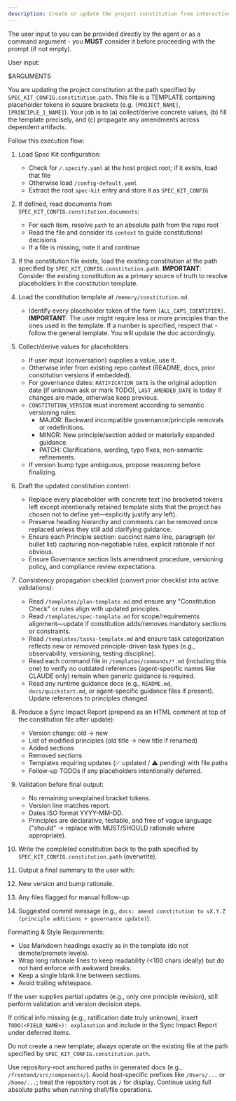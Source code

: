 ```yaml
---
description: Create or update the project constitution from interactive or provided principle inputs, ensuring all dependent templates stay in sync.
---
```


The user input to you can be provided directly by the agent or as a command argument - you **MUST** consider it before proceeding with the prompt (if not empty).

User input:

$ARGUMENTS

You are updating the project constitution at the path specified by `SPEC_KIT_CONFIG.constitution.path`. This file is a TEMPLATE containing placeholder tokens in square brackets (e.g. `[PROJECT_NAME]`, `[PRINCIPLE_1_NAME]`). Your job is to (a) collect/derive concrete values, (b) fill the template precisely, and (c) propagate any amendments across dependent artifacts.

Follow this execution flow:

1. Load Spec Kit configuration:
   - Check for `/.specify.yaml` at the host project root; if it exists, load that file
   - Otherwise load `/config-default.yaml`
   - Extract the root `spec-kit` entry and store it as `SPEC_KIT_CONFIG`

2. If defined, read documents from `SPEC_KIT_CONFIG.constitution.documents`:
    - For each item, resolve `path` to an absolute path from the repo root
    - Read the file and consider its `context` to guide constitutional decisions
    - If a file is missing, note it and continue

3. If the constitution file exists, load the existing constitution at the path specified by `SPEC_KIT_CONFIG.constitution.path`.
    **IMPORTANT**: Consider the existing constitution as a primary source of truth to resolve placeholders in the constitution template.

4. Load the constitution template at `/memory/constitution.md`.
   - Identify every placeholder token of the form `[ALL_CAPS_IDENTIFIER]`.
   **IMPORTANT**: The user might require less or more principles than the ones used in the template. If a number is specified, respect that - follow the general template. You will update the doc accordingly.

5. Collect/derive values for placeholders:
   - If user input (conversation) supplies a value, use it.
   - Otherwise infer from existing repo context (README, docs, prior constitution versions if embedded).
   - For governance dates: `RATIFICATION_DATE` is the original adoption date (if unknown ask or mark TODO), `LAST_AMENDED_DATE` is today if changes are made, otherwise keep previous.
   - `CONSTITUTION_VERSION` must increment according to semantic versioning rules:
     * MAJOR: Backward incompatible governance/principle removals or redefinitions.
     * MINOR: New principle/section added or materially expanded guidance.
     * PATCH: Clarifications, wording, typo fixes, non-semantic refinements.
   - If version bump type ambiguous, propose reasoning before finalizing.

6. Draft the updated constitution content:
   - Replace every placeholder with concrete text (no bracketed tokens left except intentionally retained template slots that the project has chosen not to define yet—explicitly justify any left).
   - Preserve heading hierarchy and comments can be removed once replaced unless they still add clarifying guidance.
   - Ensure each Principle section: succinct name line, paragraph (or bullet list) capturing non‑negotiable rules, explicit rationale if not obvious.
   - Ensure Governance section lists amendment procedure, versioning policy, and compliance review expectations.

7. Consistency propagation checklist (convert prior checklist into active validations):
   - Read `/templates/plan-template.md` and ensure any "Constitution Check" or rules align with updated principles.
   - Read `/templates/spec-template.md` for scope/requirements alignment—update if constitution adds/removes mandatory sections or constraints.
   - Read `/templates/tasks-template.md` and ensure task categorization reflects new or removed principle-driven task types (e.g., observability, versioning, testing discipline).
   - Read each command file in `/templates/commands/*.md` (including this one) to verify no outdated references (agent-specific names like CLAUDE only) remain when generic guidance is required.
   - Read any runtime guidance docs (e.g., `README.md`, `docs/quickstart.md`, or agent-specific guidance files if present). Update references to principles changed.

8. Produce a Sync Impact Report (prepend as an HTML comment at top of the constitution file after update):
   - Version change: old → new
   - List of modified principles (old title → new title if renamed)
   - Added sections
   - Removed sections
   - Templates requiring updates (✅ updated / ⚠ pending) with file paths
   - Follow-up TODOs if any placeholders intentionally deferred.

9. Validation before final output:
   - No remaining unexplained bracket tokens.
   - Version line matches report.
   - Dates ISO format YYYY-MM-DD.
   - Principles are declarative, testable, and free of vague language ("should" → replace with MUST/SHOULD rationale where appropriate).

10. Write the completed constitution back to the path specified by `SPEC_KIT_CONFIG.constitution.path` (overwrite).

11. Output a final summary to the user with:
12. New version and bump rationale.
13. Any files flagged for manual follow-up.
14. Suggested commit message (e.g., `docs: amend constitution to vX.Y.Z (principle additions + governance update)`).

Formatting & Style Requirements:
- Use Markdown headings exactly as in the template (do not demote/promote levels).
- Wrap long rationale lines to keep readability (<100 chars ideally) but do not hard enforce with awkward breaks.
- Keep a single blank line between sections.
- Avoid trailing whitespace.

If the user supplies partial updates (e.g., only one principle revision), still perform validation and version decision steps.

If critical info missing (e.g., ratification date truly unknown), insert `TODO(<FIELD_NAME>): explanation` and include in the Sync Impact Report under deferred items.

Do not create a new template; always operate on the existing file at the path specified by `SPEC_KIT_CONFIG.constitution.path`.

Use repository-root anchored paths in generated docs (e.g., `/frontend/src/components/`). Avoid host-specific prefixes
like `/Users/...` or `/home/...`; treat the repository root as `/` for display. Continue using full absolute paths when
running shell/file operations.
